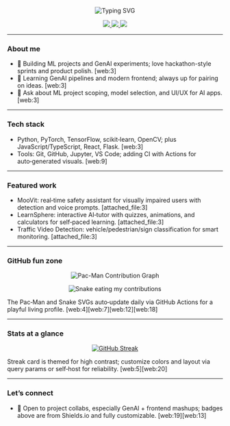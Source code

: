 <!-- Banner -->
<p align="center">
  <img src="https://readme-typing-svg.demolab.com?font=JetBrains+Mono&weight=600&size=28&duration=2800&pause=600&color=1EE6FF&center=true&vCenter=true&multiline=true&repeat=true&width=900&height=90&lines=Hey%2C+I'm+Shubhangi+Roy+%F0%9F%91%8B;AI+%26+ML+Developer+%7C+Frontend+Explorer" alt="Typing SVG"/>
</p>

<p align="center">
  <a href="https://shields.io">
    <img src="https://img.shields.io/badge/AI%20%26%20ML-Active-1ee6ff?style=for-the-badge&logo=python&logoColor=white" />
  </a>
  <a href="https://shields.io">
    <img src="https://img.shields.io/badge/Frontend-React%20Learner-8a2be2?style=for-the-badge&logo=react&logoColor=white" />
  </a>
  <a href="https://shields.io">
    <img src="https://img.shields.io/badge/Open%20to-Collaboration-00d26a?style=for-the-badge&logo=github" />
  </a>
</p>

---

### About me
- 🔭 Building ML projects and GenAI experiments; love hackathon-style sprints and product polish. [web:3]  
- 🌱 Learning GenAI pipelines and modern frontend; always up for pairing on ideas. [web:3]  
- 💬 Ask about ML project scoping, model selection, and UI/UX for AI apps. [web:3]  

---

### Tech stack
- Python, PyTorch, TensorFlow, scikit‑learn, OpenCV; plus JavaScript/TypeScript, React, Flask. [web:3]  
- Tools: Git, GitHub, Jupyter, VS Code; adding CI with Actions for auto‑generated visuals. [web:9]  

---

### Featured work
- MooVit: real‑time safety assistant for visually impaired users with detection and voice prompts. [attached_file:3]  
- LearnSphere: interactive AI‑tutor with quizzes, animations, and calculators for self‑paced learning. [attached_file:3]  
- Traffic Video Detection: vehicle/pedestrian/sign classification for smart monitoring. [attached_file:3]  

---

### GitHub fun zone
<!-- Pac‑Man animated contribution graph -->
<p align="center">
  <img src="https://raw.githubusercontent.com/ShubhangiRoy12/ShubhangiRoy12/output/pacman/pacman.svg" alt="Pac-Man Contribution Graph"/>
</p>

<!-- Classic snake animation -->
<p align="center">
  <img src="https://raw.githubusercontent.com/ShubhangiRoy12/ShubhangiRoy12/output/snake/snake.svg" alt="Snake eating my contributions"/>
</p>

The Pac‑Man and Snake SVGs auto‑update daily via GitHub Actions for a playful living profile. [web:4][web:7][web:12][web:18]  

---

### Stats at a glance
<p align="center">
  <a href="https://streak-stats.demolab.com?user=ShubhangiRoy12">
    <img src="https://streak-stats.demolab.com?user=ShubhangiRoy12&theme=highcontrast&hide_border=true" alt="GitHub Streak"/>
  </a>
</p>

Streak card is themed for high contrast; customize colors and layout via query params or self‑host for reliability. [web:5][web:20]  

---

### Let’s connect
- 🧠 Open to project collabs, especially GenAI + frontend mashups; badges above are from Shields.io and fully customizable. [web:19][web:13]  
